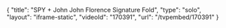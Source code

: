 {
    "title": "SPY + John John Florence Signature Fold",
    "type": "solo",
    "layout": "iframe-static",
    "videoId": "170391",
    "url": "\/tvpembed\/170391"
}